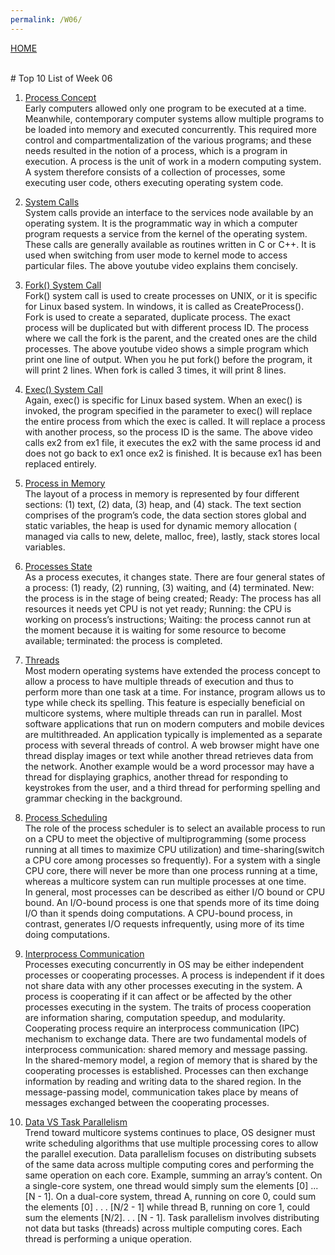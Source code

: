 ```yaml
---
permalink: /W06/
---
```

[HOME](../)

<br>
# Top 10 List of Week 06

1. [Process Concept](http://codex.cs.yale.edu/avi/os-book/OS10/)<br>
Early computers allowed only one program to be executed at a time. Meanwhile, contemporary computer systems allow multiple programs to be loaded into memory and executed concurrently. This required more control and compartmentalization of the various programs; and these needs resulted in the notion of a process, which is a program in execution. A process is the unit of work in a modern computing system. A system therefore consists of a collection of processes, some executing user code, others executing operating system code.

2. [System Calls](https://www.youtube.com/watch?v=lhToWeuWWfw)<br>
System calls provide an interface to the services node available by an operating system. It is the programmatic way in which a computer program requests a service from the kernel of the operating system. These calls are generally available as routines written in C or C++. It is used when switching from user mode to kernel mode to access particular files. The above youtube video explains them concisely.

3. [Fork() System Call](https://www.youtube.com/watch?v=IFEFVXvjiHY)<br>
Fork() system call is used to create processes on UNIX, or it is specific for Linux based system. In windows, it is called as  CreateProcess().<br>
Fork is used to create a separated, duplicate process. The exact process will be duplicated but with different process ID. The process where we call the fork is the parent, and the created ones are the child processes.  The above youtube video shows a simple program which print one line of output. When you he put fork() before the program, it will print 2 lines. When fork is called 3 times, it will print 8 lines. 

4. [Exec() System Call](https://www.youtube.com/watch?v=IFEFVXvjiHY)<br>
Again, exec() is specific for Linux based system. When an exec() is invoked, the program specified in the parameter to exec() will replace the entire process from which the exec is called. It will replace a process with another process, so the process ID is the same. The above video calls ex2 from ex1 file, it executes the ex2 with the same process id and does not go back to ex1 once ex2 is finished. It is because ex1 has been replaced entirely.

5. [Process in Memory](https://www.cs.uic.edu/~jbell/CourseNotes/OperatingSystems/)<br>
The layout of a process in memory is represented by four different sections: (1) text, (2) data, (3) heap, and (4) stack. The text section comprises of the program’s code, the data section stores global and static variables, the heap is used for dynamic memory allocation ( managed via calls to new, delete, malloc, free), lastly, stack stores local variables.

6. [Processes State](https://www.cs.uic.edu/~jbell/CourseNotes/OperatingSystems/)<br>
As a process executes, it changes state. There are four general states of a process: (1) ready, (2) running, (3) waiting, and (4) terminated. New: the process is in the stage of being created; Ready: The process has all resources it needs yet CPU is not yet ready; Running: the CPU is working on process’s instructions; Waiting: the process cannot run at the moment because it is waiting for some resource to become available; terminated: the process is completed.

7. [Threads](http://codex.cs.yale.edu/avi/os-book/OS10/)<br>
Most modern operating systems have extended the process concept to allow a process to have multiple threads of execution and thus to perform more than one task at a time. For instance, program allows us to type while check its spelling. This feature is especially beneficial on multicore systems, where multiple threads can run in parallel. Most software applications that run on modern computers and mobile devices are multithreaded. An application typically is implemented as a separate process with several threads of control. A web browser might have one thread display images or text while another thread retrieves data from the network. Another example would be a word processor may have a thread for displaying graphics, another thread for responding to keystrokes from the user, and a third thread for performing spelling and grammar checking in the background.

8. [Process Scheduling](http://codex.cs.yale.edu/avi/os-book/OS10/)<br>
The role of the process scheduler is to select an available process to run on a CPU to meet the objective of multiprogramming (some process running at all times to maximize CPU utilization) and time-sharing(switch a CPU core among processes so frequently). For a system with a single CPU core, there will never be more than one process running at a time, whereas a multicore system can run multiple processes at one time.<br>In general, most processes can be described as either I/O bound or CPU bound. An I/O-bound process is one that spends more of its time doing I/O than it spends doing computations. A CPU-bound process, in contrast, generates I/O requests infrequently, using more of its time doing computations.

9. [Interprocess Communication](http://codex.cs.yale.edu/avi/os-book/OS10/)<br>
Processes executing concurrently in OS may be either independent processes or cooperating processes. A process is independent if it does not share data with any other processes executing in the system. A process is cooperating if it can affect or be affected by the other processes executing in the system. The traits of process cooperation are information sharing, computation speedup, and modularity. 
<br>Cooperating process require an interprocess communication (IPC) mechanism to exchange data. There are two fundamental models of interprocess communication: shared memory and message passing. 
<br>In the shared-memory model, a region of memory that is shared by the cooperating processes is established. Processes can then exchange information by reading and writing data to the shared region. In the message-passing model, communication takes place by means of messages exchanged between the cooperating processes.

10. [Data VS Task Parallelism](http://codex.cs.yale.edu/avi/os-book/OS10/)<br>
Trend toward multicore systems continues to place, OS designer must write scheduling algorithms that use multiple processing cores to allow the parallel execution. Data parallelism focuses on distributing subsets of the same data across multiple computing cores and performing the same operation on each core. Example, summing an array’s content. On a single-core system, one thread would simply sum the elements [0] ...[N - 1]. On a dual-core system, thread A, running on core 0, could sum the elements [0] . . . [N/2 - 1] while thread B, running on core 1, could sum the elements [N/2]. . . [N - 1]. Task parallelism involves distributing not data but tasks (threads) across multiple computing cores. Each thread is performing a unique operation.
